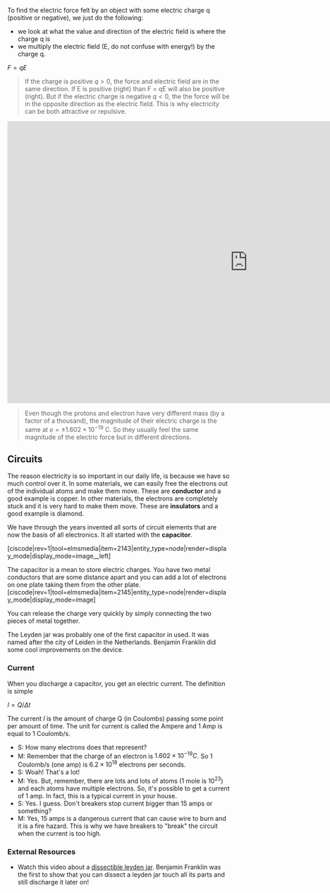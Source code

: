 To find the electric force felt by an object with some electric charge q (positive or negative), we just do the following:

* we look at what the value and direction of the electric field is where the charge q is 
* we multiply the electric field (E, do not confuse with energy!) by the charge q. 

$F = q E$

> If the charge is positive $q>0$, the force and electric field are in the same direction. If E is positive (right) than F = qE will also be positive (right). But if the electric charge is negative $q<0$, the the force will be in the opposite direction as the electric field. This is why electricity can be both attractive or repulsive. 

<iframe src="https://h5p.org/h5p/embed/84196" width="1090" height="638" frameborder="0" allowfullscreen="allowfullscreen"></iframe><script src="https://h5p.org/sites/all/modules/h5p/library/js/h5p-resizer.js" charset="UTF-8"></script>
  
> Even though the protons and electron have very different mass (by a factor of a thousand), the magnitude of their electric charge is the same at $e = \pm 1.602\times10^{-19}$ C. So they usually feel the same magnitude of the electric force but in different directions. 

## Circuits

The reason electricity is so important in our daily life, is because we have so much control over it. In some materials, we can easily free the electrons out of the individual atoms and make them move. These are **conductor** and a good example is copper. In other materials, the electrons are completely stuck and it is very hard to make them move. These are **insulators** and a good example is diamond.

We have through the years invented all sorts of circuit elements that are now the basis of all electronics. It all started with the **capacitor**.

[ciscode|rev=1|tool=elmsmedia|item=2143|entity_type=node|render=display_mode|display_mode=image__left]

The capacitor is a mean to store electric charges. You have two metal conductors that are some distance apart and you can add a lot of electrons on one plate taking them from the other plate.
[ciscode|rev=1|tool=elmsmedia|item=2145|entity_type=node|render=display_mode|display_mode=image]

You can release the charge very quickly by simply connecting the two pieces of metal together.

The Leyden jar was probably one of the first capacitor in used. It was named after the city of Leiden in the Netherlands.  Benjamin Franklin did some cool improvements on the device.

### Current

When you discharge a capacitor, you get an electric current. The definition is simple

$I = Q/\Delta t$

The current $I$ is the amount of charge Q (in Coulombs) passing some point per amount of time. The unit for current is called the Ampere and 1 Amp is equal to 1 Coulomb/s.

- S: How many electrons does that represent?
- M: Remember that the charge of an electron is $1.602\times10^{-19} C$. So 1 Coulomb/s (one amp) is $6.2 \times 10^{18}$ electrons per seconds.
- S: Woah! That's a lot!
- M: Yes. But, remember, there are lots and lots of atoms (1 mole is $10^{23}$) and each atoms have multiple electrons. So, it's possible to get a current of 1 amp. In fact, this is a typical current in your house.
- S: Yes. I guess. Don't breakers stop current bigger than 15 amps or something?
- M: Yes, 15 amps is a dangerous current that can cause wire to burn and it is a fire hazard. This is why we have breakers to "break" the circuit when the current is too high.

### External Resources

- Watch this video about a [dissectible leyden jar](http://youtu.be/9ckpQW9sdUg). Benjamin Franklin was the first to show that you can dissect a leyden jar touch all its parts and still discharge it later on!